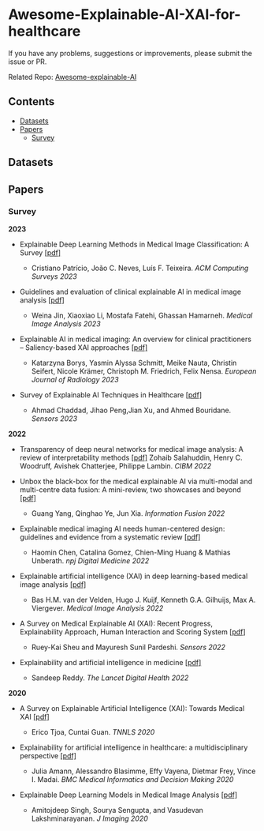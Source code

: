 # Awesome-Explainable-AI-XAI-for-healthcare

If you have any problems, suggestions or improvements, please submit the issue or PR.

Related Repo: 
[Awesome-explainable-AI](https://github.com/wangyongjie-ntu/Awesome-explainable-AI)


## Contents
* [Datasets](#datasets)
* [Papers](#papers)
  * [Survey](#survey)


## Datasets
<!--
| Dataset                   | Time     | Images |  Format   |  Camera  |  Resolution |  FOV  | Institudes | Tasks |
|---------------------------|----------|--------|-----------|----------|-------------|-------|------------| ----- |
| [GDRBench](https://github.com/chehx/DGDR/blob/main/GDRBench/README.md) | 2023 | 111,357 | / | / | / | / | Multiple Institues | Domain Generalization in DR Grading (DGDR) |
| [DRTiD](https://github.com/FDU-VTS/DRTiD) | 2022 | 3100 | jpg | / | / | Two-field 45° | FDU | DR grading / localization |
| [FGADR](https://csyizhou.github.io/FGADR/) | 2021| 2842 | / | / | / | / | IIAI | DR grading / Lesion segmentation |
| [DDR](https://github.com/nkicsl/DDR-dataset) | 2019 | 13673 | jpg | Topcon, Nikon, Canon | / | 45° | Nankai | DR grading / Lesion segmentation/detection |
| [DeepDRiD](https://isbi.deepdr.org/index.html) | 2019 | 2256 | jpg | TOPCON | 1956×1934 | / | SDCSP | DR grading / Quality assessment|
| [Kaggle](https://www.kaggle.com/c/diabetic-retinopathy-detection/) | 2015 | 88k | jpeg | / | / | 50° | EyePACS | DR grading |
| [Messidor](http://www.adcis.net/en/third-party/messidor/) | 2014 | 1200 | tiff | Topcpn TRC NW6 | 1440x960,<br>2240x1488,<br>2304x1536 | 45° | ADCIS | DR & DME grading |
| [IDRiD](https://ieee-dataport.org/open-access/indian-diabetic-retinopathy-image-dataset-idrid) | 2018 | 516/81 | jpg | Kowa VX-10α | 4288x2848 | 50° | CESIP | DR & DME grading / Typical DR lesions & optic disc detection / Optic disc and fovea center location |
| [APTOS](https://www.kaggle.com/c/aptos2019-blindness-detection) | 2019 | 13k | png | / | / | / | / | DR grading |
| [DIARETDB0](https://www.it.lut.fi/project/imageret/diaretdb0/index.html) | 2007 | 130 | jpg | / | 1500x1152 | 50° | / | DR lesions finding |
| [DIARETDB1](https://www.it.lut.fi/project/imageret/diaretdb1/index.html) | 2007 | 89 | jpg | / | 1500x1152 | 50° | / | DR lesions detection |
| [ROC](http://webeye.ophth.uiowa.edu/ROC/) | 2007 | 100 | jpg | / | 768×576,<br>1058x1061,<br>1386×1391 | 45° | / | Microaneurysms detection  |
| [E-ophtha-EX](http://www.adcis.net/en/third-party/e-ophtha/) | 2013 | 82 | jpeg | / | 2533x1696 | 45° | ADCIS | Exudates detection |
| [E-ophtha-MA](http://www.adcis.net/en/third-party/e-ophtha/) | 2013 | 381 | jpeg | / | 2533x1696 | 45° | ADCIS | Microaneurysms detection |
!-->
## Papers

### Survey

**2023**

- Explainable Deep Learning Methods in Medical Image Classification: A Survey
  [[pdf]](https://arxiv.org/abs/2205.04766)
  - Cristiano Patrício, João C. Neves, Luís F. Teixeira. *ACM Computing Surveys 2023*

- Guidelines and evaluation of clinical explainable AI in medical image analysis
  [[pdf]](https://www.sciencedirect.com/science/article/pii/S1361841522003127)
  - Weina Jin, Xiaoxiao Li, Mostafa Fatehi, Ghassan Hamarneh. *Medical Image Analysis 2023*
   
- Explainable AI in medical imaging: An overview for clinical practitioners – Saliency-based XAI approaches
  [[pdf]](https://www.sciencedirect.com/science/article/pii/S0720048X23001018)
  - Katarzyna Borys, Yasmin Alyssa Schmitt, Meike Nauta, Christin Seifert, Nicole Krämer, Christoph M. Friedrich, Felix Nensa. *European Journal of Radiology 2023*

- Survey of Explainable AI Techniques in Healthcare
  [[pdf]](https://www.mdpi.com/1424-8220/23/2/634)
  - Ahmad Chaddad, Jihao Peng,Jian Xu, and Ahmed Bouridane. *Sensors 2023*
 


**2022**
- Transparency of deep neural networks for medical image analysis: A review of interpretability methods
  [[pdf]](https://www.sciencedirect.com/science/article/pii/S0010482521009057)
  Zohaib Salahuddin, Henry C. Woodruff, Avishek Chatterjee, Philippe Lambin. *CIBM 2022*
  
- Unbox the black-box for the medical explainable AI via multi-modal and multi-centre data fusion: A mini-review, two showcases and beyond
  [[pdf]](https://www.sciencedirect.com/science/article/pii/S1566253521001597)
  - Guang Yang, Qinghao Ye, Jun Xia. *Information Fusion 2022*

- Explainable medical imaging AI needs human-centered design: guidelines and evidence from a systematic review
  [[pdf]](https://www.nature.com/articles/s41746-022-00699-2)
  - Haomin Chen, Catalina Gomez, Chien-Ming Huang & Mathias Unberath. *npj Digital Medicine 2022*

- Explainable artificial intelligence (XAI) in deep learning-based medical image analysis
  [[pdf]](https://www.sciencedirect.com/science/article/pii/S1361841522001177)
  - Bas H.M. van der Velden, Hugo J. Kuijf, Kenneth G.A. Gilhuijs, Max A. Viergever. *Medical Image Analysis 2022*

- A Survey on Medical Explainable AI (XAI): Recent Progress, Explainability Approach, Human Interaction and Scoring System
  [[pdf]](https://www.mdpi.com/1424-8220/22/20/8068)
  - Ruey-Kai Sheu and Mayuresh Sunil Pardeshi. *Sensors 2022*

- Explainability and artificial intelligence in medicine
  [[pdf]](https://www.thelancet.com/journals/landig/article/PIIS2589-7500(22)00029-2/fulltext)
  - Sandeep Reddy. *The Lancet Digital Health 2022*

**2020**
- A Survey on Explainable Artificial Intelligence (XAI): Towards Medical XAI
  [[pdf]](https://arxiv.org/abs/1907.07374)
  - Erico Tjoa, Cuntai Guan. *TNNLS 2020*

- Explainability for artificial intelligence in healthcare: a multidisciplinary perspective
  [[pdf]](https://bmcmedinformdecismak.biomedcentral.com/articles/10.1186/s12911-020-01332-6)
  - Julia Amann, Alessandro Blasimme, Effy Vayena, Dietmar Frey, Vince I. Madai. *BMC Medical Informatics and Decision Making 2020*
  
- Explainable Deep Learning Models in Medical Image Analysis
  [[pdf]](https://www.ncbi.nlm.nih.gov/pmc/articles/PMC8321083/)
  - Amitojdeep Singh, Sourya Sengupta, and Vasudevan Lakshminarayanan. *J Imaging 2020*





